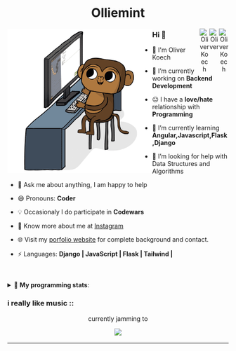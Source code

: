<div align='center'><h1>Olliemint</h1></div>
<div align="center">
<a href="https://www.instagram.com/oliver_koech_/" target="_blank" rel="nofollow"><img align="right" alt="Oliver Koech" width="22px" src="https://img.icons8.com/color/48/000000/twitter--v2.png" /></a><a href="https://www.linkedin.com/in/oliver-maiyo-191943225/" target="_blank" rel="nofollow"><img align="right" alt="Oliver" width="22px" src="https://img.icons8.com/color/48/000000/linkedin-2--v2.png" /></a><a href="https://www.instagram.com/oliver_koech_/" target="_blank" rel="nofollow"><img align="right" alt="Oliver Koech" width="22px" src="https://img.icons8.com/color/48/000000/instagram-new--v2.png" /></a>
</div>

<img src='https://github.com/keshavsingh4522/keshavsingh4522/blob/master/Assets/Monkey_Kid_Coding.gif' align='left'>

### Hi  👋  
- :school: I'm Oliver Koech
- 🔭 I’m currently working on  **Backend Development**
- :neutral_face: I have a **love/hate** relationship with **Programming**
- 🌱 I’m currently learning **Angular,Javascript,Flask,Django**
- 🤔 I’m looking for help with Data Structures and Algorithms 
- 💬 Ask me about anything, I am happy to help
- 😄 Pronouns: **Coder**
- :bulb: Occasionaly I do participate in **Codewars**
- 👨 Know more about me at [Instagram](https://www.instagram.com/oliver_koech_/) 
- 🌐 Visit my [porfolio website](https://olliemint.github.io/Portfolio/) for complete background and contact.

- ⚡ Languages: **Django | JavaScript |  Flask  | Tailwind |**

<br />
<br />






<details> 
 <summary>🤖 <b>My programming stats</b>: </summary>
<br>

<!--START_SECTION:waka-->


**I Mostly Code in Jupyter Notebook** 

```text
Django/Flask         10 repos            █████████████████░░░░░░░░   71.43% 
Angular                      2 repos             ███░░░░░░░░░░░░░░░░░░░░░░   14.29% 
HTML                     1 repo              █░░░░░░░░░░░░░░░░░░░░░░░░   7.14% 
JavaScript               1 repo              █░░░░░░░░░░░░░░░░░░░░░░░░   7.14%

```



<!--END_SECTION:waka-->

</details>


<!-- start dynamic spotify spngs API -->
### i really like music ::

<!-- Nothing weird to see here -->
<p align="center">currently jamming to</p>
<p align="center">
  <a href="https://spotify-now-playing-song.vercel.app/api/now-playing?open">
    <!-- Music bars move to the beat and are colored based on the track's happiness, danceability and energy! -->
    <img src="https://spotify-now-playing-song.vercel.app/api/now-playing">
  </a>
</p>



****

